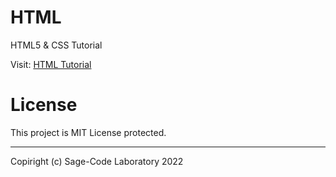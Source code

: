 # HTML

HTML5 & CSS Tutorial

Visit: [HTML Tutorial](https://sagecode.pro/html/)

# License

This project is MIT License protected.

---

Copiright (c) Sage-Code Laboratory 2022
